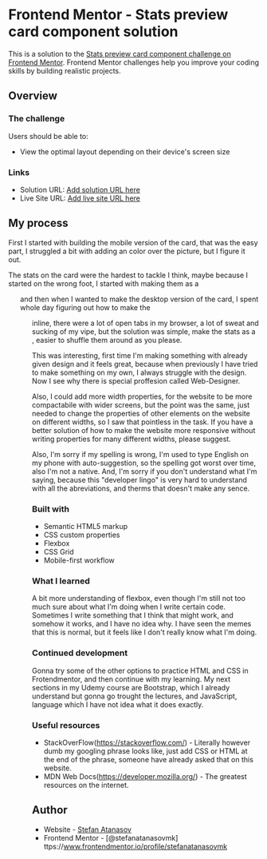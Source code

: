 # Frontend Mentor - Stats preview card component solution

This is a solution to the [Stats preview card component challenge on Frontend Mentor](https://www.frontendmentor.io/challenges/stats-preview-card-component-8JqbgoU62). Frontend Mentor challenges help you improve your coding skills by building realistic projects. 

## Overview

### The challenge

Users should be able to:

- View the optimal layout depending on their device's screen size

### Links

- Solution URL: [Add solution URL here](https://your-solution-url.com)
- Live Site URL: [Add live site URL here](https://your-live-site-url.com)

## My process

First I started with building the mobile version of the card, that was the easy part, I struggled a bit with adding an color over the picture, but I figure it out.

The stats on the card were the hardest to tackle I think, maybe because I started on the wrong foot, I started with making them as a <ul> and then when I wanted to make the desktop version of the card, I spent whole day figuring out how to make the <ul> inline, there were a lot of open tabs in my browser, a lot of sweat and sucking of my vipe, but the solution was simple, make the stats as a <div>, easier to shuffle them around as you please.

This was interesting, first time I'm making something with already given design and it feels great, because when previously I have tried to make something on my own, I always struggle with the design. Now I see why there is special proffesion called Web-Designer.

Also, I could add more width properties, for the website to be more compactabile with wider screens, but the point was the same, just needed to change the properties of other elements on the website on different widths, so I saw that pointless in the task. If you have a better solution of how to make the website more responsive without writing properties for many different widths, please suggest.

Also, I'm sorry if my spelling is wrong, I'm used to type English on my phone with auto-suggestion, so the spelling got worst over time, also I'm not a native. And, I'm sorry if you don't understand what I'm saying, because this "developer lingo" is very hard to understand with all the abreviations, and therms that doesn't make any sence.  

### Built with

- Semantic HTML5 markup
- CSS custom properties
- Flexbox
- CSS Grid
- Mobile-first workflow


### What I learned

A bit more understanding of flexbox, even though I'm still not too much sure about what I'm doing when I write certain code. Sometimes I write something that I think that might work, and somehow it works, and I have no idea why. I have seen the memes that this is normal, but it feels like I don't really know what I'm doing. 

### Continued development

Gonna try some of the other options to practice HTML and CSS in Frotendmentor, and then continue with my learning. My next sections in my Udemy course are Bootstrap, which I already understand but gonna go trought the lectures, and JavaScript, language which I have not idea what it does exactly. 

### Useful resources

- StackOverFlow(https://stackoverflow.com/) - Literally however dumb my googling phrase looks like, just add CSS or HTML at the end of the phrase, someone have already asked that on this website.
- MDN Web Docs(https://developer.mozilla.org/) - The greatest resources on the internet.



## Author

- Website - [Stefan Atanasov](atanasov.fi)
- Frontend Mentor - [@stefanatanasovmk] ttps://www.frontendmentor.io/profile/stefanatanasovmk


